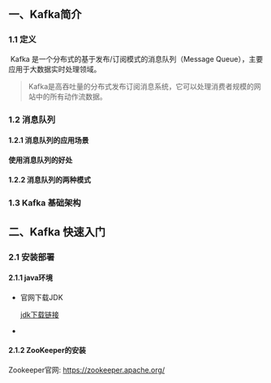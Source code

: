 ## 一、Kafka简介

### 1.1 定义

​	Kafka 是一个分布式的基于发布/订阅模式的消息队列（Message Queue），主要应用于大数据实时处理领域。 

>  Kafka是高吞吐量的分布式发布订阅消息系统，它可以处理消费者规模的网站中的所有动作流数据。 

### 1.2 消息队列

#### 1.2.1 消息队列的应用场景

**使用消息队列的好处**

#### 1.2.2 消息队列的两种模式



### 1.3 Kafka 基础架构



## 二、Kafka 快速入门

### 2.1 安装部署

#### 2.1.1 java环境

- 官网下载JDK

  [jdk下载链接](https://www.oracle.com/java/technologies/javase-downloads.html)

- 

#### 2.1.2 ZooKeeper的安装

Zookeeper官网: https://zookeeper.apache.org/

